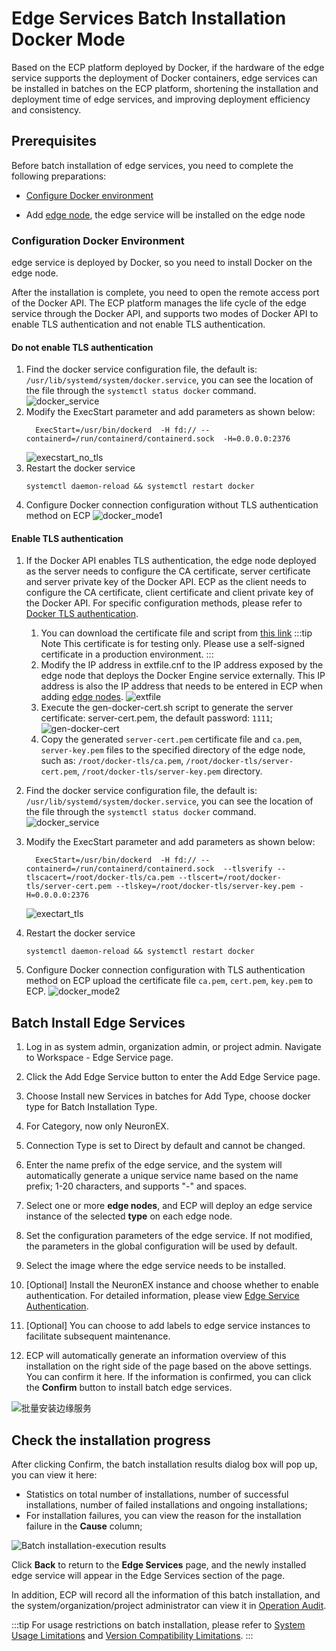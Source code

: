 # Edge Services Batch Installation Docker Mode

Based on the ECP platform deployed by Docker, if the hardware of the edge service supports the deployment of Docker containers, edge services can be installed in batches on the ECP platform, shortening the installation and deployment time of edge services, and improving deployment efficiency and consistency.

## Prerequisites

Before batch installation of edge services, you need to complete the following preparations:
- [Configure Docker environment](#configuration-docker-environment)
<!-- - Add [edge service image](../system_admin/resource_config.md#edge service image list) -->
- Add [edge node](./docker_node.md), the edge service will be installed on the edge node

### Configuration Docker Environment

edge service is deployed by Docker, so you need to install Docker on the edge node. 

After the installation is complete, you need to open the remote access port of the Docker API. The ECP platform manages the life cycle of the edge service through the Docker API, and supports two modes of Docker API to enable TLS authentication and not enable TLS authentication.


#### Do not enable TLS authentication

1. Find the docker service configuration file, the default is: `/usr/lib/systemd/system/docker.service`, you can see the location of the file through the `systemctl status docker` command.
    ![docker_service](./_assets/docker_service.png)
2. Modify the ExecStart parameter and add parameters as shown below:
    ```shell
      ExecStart=/usr/bin/dockerd  -H fd:// --containerd=/run/containerd/containerd.sock  -H=0.0.0.0:2376
   ```
   ![execstart_no_tls](./_assets/execstart_no_tls.png)
3. Restart the docker service
    ```shell
    systemctl daemon-reload && systemctl restart docker
    ```
4. Configure Docker connection configuration without TLS authentication method on ECP
   ![docker_mode1](./_assets/docker_mode1.png)

#### Enable TLS authentication

1. If the Docker API enables TLS authentication, the edge node deployed as the server needs to configure the CA certificate, server certificate and server private key of the Docker API. ECP as the client needs to configure the CA certificate, client certificate and client private key of the Docker API. For specific configuration methods, please refer to [Docker TLS authentication](https://docs.docker.com/engine/security/https/).

    1) You can download the certificate file and script from [this link](https://github.com/emqx/emqx-ecp-docs/tree/main/resource/docker-tls)
      :::tip Note
      This certificate is for testing only.
      Please use a self-signed certificate in a production environment.
      :::
   2) Modify the IP address in extfile.cnf to the IP address exposed by the edge node that deploys the Docker Engine service externally. This IP address is also the IP address that needs to be entered in ECP when adding [edge nodes](./docker_node.md).
      ![extfile](./_assets/extfile.png)
   3) Execute the gen-docker-cert.sh script to generate the server certificate: server-cert.pem, the default password: `1111`;
      ![gen-docker-cert](./_assets/gen-docker-cert.png)
   4) Copy the generated `server-cert.pem` certificate file and `ca.pem`, `server-key.pem` files to the specified directory of the edge node, such as: `/root/docker-tls/ca.pem`, `/root/docker-tls/server-cert.pem`, `/root/docker-tls/server-key.pem` directory.

2. Find the docker service configuration file, the default is: `/usr/lib/systemd/system/docker.service`, you can see the location of the file through the `systemctl status docker` command.
    ![docker_service](./_assets/docker_service.png)

3. Modify the ExecStart parameter and add parameters as shown below:
    ```shell
      ExecStart=/usr/bin/dockerd  -H fd:// --containerd=/run/containerd/containerd.sock  --tlsverify --tlscacert=/root/docker-tls/ca.pem --tlscert=/root/docker-tls/server-cert.pem --tlskey=/root/docker-tls/server-key.pem -H=0.0.0.0:2376
   ```
   ![exectart_tls](./_assets/exectart_tls.png)
4. Restart the docker service
    ```shell
    systemctl daemon-reload && systemctl restart docker
    ```
5. Configure Docker connection configuration with TLS authentication method on ECP
    upload the certificate file  `ca.pem`, `cert.pem`, `key.pem` to ECP.
   ![docker_mode2](./_assets/docker_mode2.png)

## Batch Install Edge Services

1. Log in as system admin, organization admin, or project admin. Navigate to Workspace - Edge Service page.

2. Click the Add Edge Service button to enter the Add Edge Service page.

3. Choose Install new Services in batches for Add Type, choose docker type for Batch Installation Type.

4. For Category, now only NeuronEX.

5. Connection Type is set to Direct by default and cannot be changed.

6. Enter the name prefix of the edge service, and the system will automatically generate a unique service name based on the name prefix; 1-20 characters, and supports "-" and spaces.

7. Select one or more **edge nodes**, and ECP will deploy an edge service instance of the selected **type** on each edge node.

8. Set the configuration parameters of the edge service. If not modified, the parameters in the global configuration will be used by default.

9. Select the image where the edge service needs to be installed.

10. [Optional] Install the NeuronEX instance and choose whether to enable authentication. For detailed information, please view [Edge Service Authentication](./e2c.md).

11. [Optional] You can choose to add labels to edge service instances to facilitate subsequent maintenance.

12. ECP will automatically generate an information overview of this installation on the right side of the page based on the above settings. You can confirm it here. If the information is confirmed, you can click the **Confirm** button to install batch edge services.

![批量安装边缘服务](./_assets/install-neuronex-by-docker.png)

## Check the installation progress

After clicking Confirm, the batch installation results dialog box will pop up, you can view it here:

- Statistics on total number of installations, number of successful installations, number of failed installations and ongoing installations;
- For installation failures, you can view the reason for the installation failure in the **Cause** column;

![Batch installation-execution results](./_assets/edge-service-addbatch-results.png)

Click **Back** to return to the **Edge Services** page, and the newly installed edge service will appear in the Edge Services section of the page.

In addition, ECP will record all the information of this batch installation, and the system/organization/project administrator can view it in [Operation Audit](../system_admin/operation_audit).

:::tip
For usage restrictions on batch installation, please refer to [System Usage Limitations](../others/known_limitations) and [Version Compatibility Limitations](../others/version_limitations).
:::